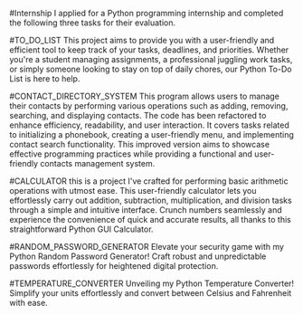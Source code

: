 #Internship
I applied for a Python programming internship and completed the following three tasks for their evaluation.

#TO_DO_LIST
This project aims to provide you with a user-friendly and efficient tool to keep track of your tasks, deadlines, and priorities. Whether you're a student managing assignments, a professional juggling work tasks, or simply someone looking to stay on top of daily chores, our Python To-Do List is here to help. 

#CONTACT_DIRECTORY_SYSTEM
This program allows users to manage their contacts by performing various operations such as adding, removing, searching, and displaying contacts. The code has been refactored to enhance efficiency, readability, and user interaction. It covers tasks related to initializing a phonebook, creating a user-friendly menu, and implementing contact search functionality. This improved version aims to showcase effective programming practices while providing a functional and user-friendly contacts management system.

#CALCULATOR
this is a project I've crafted for performing basic arithmetic operations with utmost ease. This user-friendly calculator lets you effortlessly carry out addition, subtraction, multiplication, and division tasks through a simple and intuitive interface. Crunch numbers seamlessly and experience the convenience of quick and accurate results, all thanks to this straightforward Python GUI Calculator.

#RANDOM_PASSWORD_GENERATOR
Elevate your security game with my Python Random Password Generator! Craft robust and unpredictable passwords effortlessly for heightened digital protection.

#TEMPERATURE_CONVERTER
Unveiling my Python Temperature Converter! Simplify your units effortlessly and convert between Celsius and Fahrenheit with ease.
